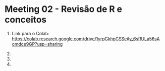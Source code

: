 # Meeting 02 - Revisão de R e conceitos

1. Link para o Colab: https://colab.research.google.com/drive/1yrpGkhpGSSeAy_6sRULa56sAomdce9GP?usp=sharing

2. 

3. 

4. 